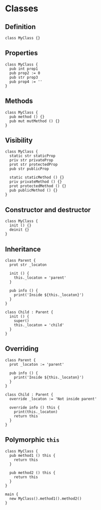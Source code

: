 # Classes

## Definition
```the
class MyClass {}
```

## Properties
```the
class MyClass {
  pub int prop1
  pub prop2 := 0
  pub str prop3
  pub prop4 := ''
}
```

## Methods
```the
class MyClass {
  pub method () {}
  pub mut mutMethod () {}
}
```

## Visibility
```the
class MyClass {
  static str staticProp
  priv str privateProp
  prot str protectedProp
  pub str publicProp

  static staticMethod () {}
  priv privateMethod () {}
  prot protectedMethod () {}
  pub publicMethod () {}
}
```

## Constructor and destructor
```the
class MyClass {
  init () {}
  deinit {}
}
```

## Inheritance
```the
class Parent {
  prot str _locaton

  init () {
    this._locaton = 'parent'
  }

  pub info () {
    print('Inside ${this._locaton}')
  }
}

class Child : Parent {
  init () {
    super()
    this._locaton = 'child'
  }
}
```

## Overriding
```the
class Parent {
  prot _locaton := 'parent'

  pub info () {
    print('Inside ${this._locaton}')
  }
}

class Child : Parent {
  override _locaton := 'Not inside parent'

  override info () this {
    print(this._locaton)
    return this
  }
}
```

## Polymorphic `this`
```the
class MyClass {
  pub method1 () this {
    return this
  }

  pub method2 () this {
    return this
  }
}

main {
  new MyClass().method1().method2()
}
```
